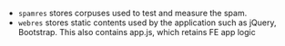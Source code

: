 
* `spamres` stores corpuses used to test and measure the spam.
* `webres` stores static contents used by the application such as jQuery, Bootstrap. This also contains app.js, which retains FE app logic
